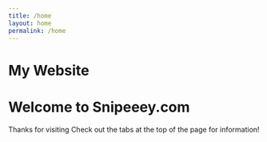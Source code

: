 ```yaml
---
title: /home
layout: home
permalink: /home
---
```


# My Website

# Welcome to Snipeeey.com

Thanks for visiting Check out the tabs at the top of the page for information!
